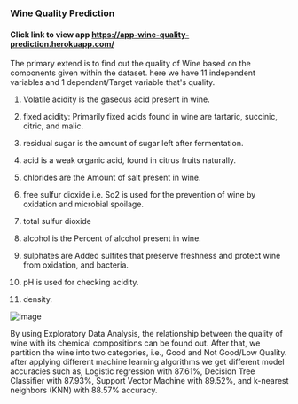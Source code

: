 ### Wine Quality Prediction

#### Click link to view app https://app-wine-quality-prediction.herokuapp.com/

The primary extend is to find out the quality of Wine based on the components given within the dataset.
here we have 11 independent variables and 1 dependant/Target variable that's quality. 

1. Volatile acidity is the gaseous acid present in wine.

2. fixed acidity: Primarily fixed acids found in wine are tartaric, succinic, citric, and malic.

3. residual sugar is the amount of sugar left after fermentation.

4. acid is a weak organic acid, found in citrus fruits naturally.

5. chlorides are the Amount of salt present in wine.

6. free sulfur dioxide i.e. So2 is used for the prevention of wine by oxidation and microbial spoilage.

7. total sulfur dioxide

8. alcohol is the Percent of alcohol present in wine. 

9. sulphates are Added sulfites that preserve freshness and protect wine from oxidation, and bacteria. 

10. pH is used for checking acidity.

11. density.

![image](https://user-images.githubusercontent.com/86619476/139601676-2c6b50a0-95c8-434e-b215-603eff9a7c02.png)

By using Exploratory Data Analysis, the relationship between the quality of wine with its chemical compositions can be found out.
After that, we partition the wine into two categories, i.e., Good and Not Good/Low Quality.
after applying different machine learning algorithms we get different model accuracies such as,
Logistic regression with 87.61%, Decision Tree Classifier with 87.93%, Support Vector Machine with 89.52%, and k-nearest neighbors (KNN) with 88.57% accuracy.
